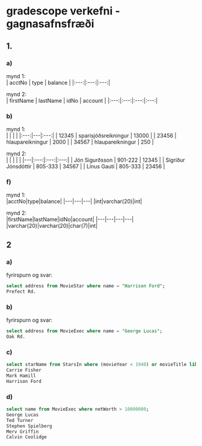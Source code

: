 # gradescope verkefni - gagnasafnsfræði

## 1.
### a)
mynd 1:  
| acctNo | type | balance |
|:---:|:---:|:---:|

mynd 2:  
| firstName | lastName | idNo | account |
|:---:|:---:|:---:|:---:|

### b)

mynd 1:  
| | | |
|:---:|---|:---:|
| 12345 | sparisjóðsreikningur | 13000 |
| 23456 | hlaupareikningur | 2000 |
| 34567 | hlaupareikningur | 250 | 

mynd 2:  
| | | | |
|---|:---:|:---:|:---:|
| Jón Sigurðsson | 901-222 | 12345 |
| Sigríður Jónsdóttir | 805-333 | 34567 |
| Línus Gauti | 805-333 | 23456 |

### f)
mynd 1:  
|acctNo|type|balance|
|---|---|---|
|int|varchar(20)|int|

mynd 2:  
|firstName|lastName|idNo|account|
|---|---|---|---|
|varchar(20)|varchar(20)|char(7)|int|

## 2
### a)
fyrirspurn og svar:  
```sql
select address from MovieStar where name = "Harrison Ford";
Prefect Rd.
```

### b)
fyrirspurn og svar:  
```sql
select address from MovieExec where name = "George Lucas";
Oak Rd.
```

### c)
```sql
select starName from StarsIn where (movieYear < 1940) or movieTitle like '%Star%';
Carrie Fisher
Mark Hamill
Harrison Ford
```

### d)
```sql
select name from MovieExec where netWorth > 10000000;
George Lucas
Ted Turner
Stephen Spielberg
Merv Griffin
Calvin Coolidge
```